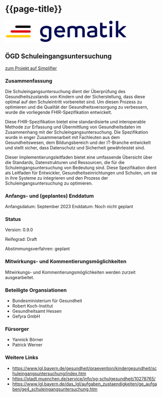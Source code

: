 # {{page-title}} 

<img src="https://raw.githubusercontent.com/gematik/spec-ISiK-Basismodul/master-isik-stufe-2/Material/Gematik_Logo_Flag.png" alt="gematik logo" width="400">

## ÖGD Schuleingangsuntersuchung

<!-- hier Projektlink einfügen-->
<a href="https://simplifier.net/schuleingangsuntersuchung" class="btn btn-primary">zum Projekt auf Simplifier</a>

<!--Bei Verwendung von GitHub Workflows: Build Status einfügen, z.B.:
[![CI (FHIR Validation)](https://github.com/meineOrganisation/meinProjekt/actions/workflows/main.yml/badge.svg)](https://github.com/meineOrganisation/meinProjekt/actions/workflows/main.yml)
-->

### Zusammenfassung
Die Schuleingangsuntersuchung dient der Überprüfung des Gesundheitszustands von Kindern und der Sicherstellung, dass diese optimal auf den Schuleintritt vorbereitet sind. Um diesen Prozess zu optimieren und die Qualität der Gesundheitsversorgung zu verbessern, wurde die vorliegende FHIR-Spezifikation entwickelt.

Diese FHIR-Spezifikation bietet eine standardisierte und interoperable Methode zur Erfassung und Übermittlung von Gesundheitsdaten im Zusammenhang mit der Schuleingangsuntersuchung. Die Spezifikation wurde in enger Zusammenarbeit mit Fachleuten aus dem Gesundheitswesen, dem Bildungsbereich und der IT-Branche entwickelt und stellt sicher, dass Datenschutz und Sicherheit gewährleistet sind.

Dieser Implementierungsleitfaden bietet eine umfassende Übersicht über die Standards, Datenstrukturen und Ressourcen, die für die Schuleingangsuntersuchung von Bedeutung sind. Diese Spezifikation dient als Leitfaden für Entwickler, Gesundheitseinrichtungen und Schulen, um sie in ihre Systeme zu integrieren und den Prozess der Schuleingangsuntersuchung zu optimieren.


### Anfangs- und (geplantes) Enddatum

Anfangsdatum: September 2023
Enddatum: Noch nicht geplant

### Status

Version: 0.9.0

Reifegrad: Draft 

Abstimmungsverfahren: geplant

### Mitwirkungs- und Kommentierungsmöglichkeiten

Mitwirkungs- und Kommentierungsmöglichkeiten werden zurzeit ausgearbeitet.
<!--- z.B. Jira-Links oder GitHub IssueTracker für Kommentare und Change-Requests, alternative Kommentierungsplattformen, 
eMail-Verteiler für Interessenten, GoogleGroups, Chats, Foren o.ä.  --->

### Beteiligte Organsiationen
* Bundesministerium für Gesundheit
* Robert Koch-Institut
* Gesundheitsamt Hessen
* Gefyra GmbH

### Fürsorger
<!-- Namen und Kontaktdaten der verantwortlichen Personen /Ansprechpartner-->
* Yannick Börner
* Patrick Werner


### Weitere Links
<!-- z. B. Beschreibungen des UseCases, Datenmodell, ges. Vorgaben, fachliche Anforderungen, relevante Spezifikationen-->
* https://www.lgl.bayern.de/gesundheit/praevention/kindergesundheit/schuleingangsuntersuchung/index.htm 
* https://stadt.muenchen.de/service/info/sg-schulgesundheit/10278765/ 
* https://www.lgl.bayern.de/das_lgl/aufgaben_zustaendigkeiten/ge_aufgaben/ge4_schuleingangsuntersuchung.htm 








